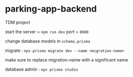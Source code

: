 # parking-app-backend
TDM project




start the server = `npm run dev`
port = `8080`




change database models in `schema.prisma`

migrate : `npx prisma migrate dev --name <migration-name>`

make sure to replace migration-name with a significant name

database admin : `npx prisma studio`
